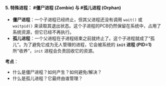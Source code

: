 #### 5. 特殊进程： #僵尸进程 (Zombie) 与 #孤儿进程 (Orphan)

*   **僵尸进程**：一个子进程已经终止，但其父进程还没有调用 `wait()` 或 `waitpid()` 来读取其退出状态。这个子进程的PCB仍然保留在系统中，占用了系统资源，但它已经不再执行。
*   **孤儿进程**：一个父进程在子进程结束之前就终止了。这个子进程就成了“孤儿”。为了避免它成为无人管理的进程，它会被系统的 **`init` 进程 (PID=1)** 所“收养”，`init` 进程会负责回收它的资源。

**考点**：
*   什么是僵尸进程？如何产生？如何避免/解决？
*   什么是孤儿进程？它最终由谁管理？
